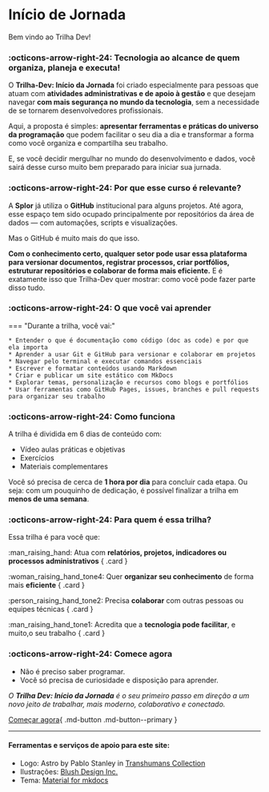 # **Início de Jornada**

Bem vindo ao Trilha Dev! 

### :octicons-arrow-right-24: Tecnologia ao alcance de quem organiza, planeja e executa!

O **Trilha-Dev: Início da Jornada** foi criado especialmente para pessoas que atuam com **atividades administrativas e de apoio à gestão** e que desejam navegar **com mais segurança no mundo da tecnologia**, sem a necessidade de se tornarem desenvolvedores profissionais.

Aqui, a proposta é simples: **apresentar ferramentas e práticas do universo da programação** que podem facilitar o seu dia a dia e transformar a forma como você organiza e compartilha seu trabalho.

E, se você decidir mergulhar no mundo do desenvolvimento e dados, você sairá desse curso muito bem preparado para iniciar sua jurnada. 

### :octicons-arrow-right-24: Por que esse curso é relevante?

A **Splor** já utiliza o **GitHub** institucional para alguns projetos. Até agora, esse espaço tem sido ocupado principalmente por repositórios da área de dados — com automações, scripts e visualizações.

Mas o GitHub é muito mais do que isso.

**Com o conhecimento certo, qualquer setor pode usar essa plataforma para versionar documentos, registrar processos, criar portfólios, estruturar repositórios e colaborar de forma mais eficiente.** E é exatamente isso que  Trilha-Dev quer mostrar: como você pode fazer parte disso tudo.

### :octicons-arrow-right-24: O que você vai aprender

<div class="grid" markdown>

=== "Durante a trilha, você vai:"

    * Entender o que é documentação como código (doc as code) e por que ela importa
    * Aprender a usar Git e GitHub para versionar e colaborar em projetos
    * Navegar pelo terminal e executar comandos essenciais
    * Escrever e formatar conteúdos usando Markdown
    * Criar e publicar um site estático com MkDocs
    * Explorar temas, personalização e recursos como blogs e portfólios
    * Usar ferramentas como GitHub Pages, issues, branches e pull requests para organizar seu trabalho

</div>

### :octicons-arrow-right-24: Como funciona

A trilha é dividida em 6 dias de conteúdo com:

- Vídeo aulas práticas e objetivas
- Exercícios
- Materiais complementares

Você só precisa de cerca de **1 hora por dia** para concluir cada etapa. Ou seja: com um pouquinho de dedicação, é possível finalizar a trilha em **menos de uma semana**.

### :octicons-arrow-right-24: Para quem é essa trilha?

Essa trilha é para você que:

<div class="grid" markdown>

:man_raising_hand: Atua com **relatórios, projetos, indicadores ou processos administrativos**
{ .card }

:woman_raising_hand_tone4: Quer **organizar seu conhecimento** de forma mais **eficiente**
{ .card }

:person_raising_hand_tone2: Precisa **colaborar** com outras pessoas ou equipes técnicas
{ .card }

:man_raising_hand_tone1: Acredita que a **tecnologia pode facilitar**, e muito,o seu trabalho
{ .card }

</div>

### :octicons-arrow-right-24: Comece agora

- Não é preciso saber programar.
- Você só precisa de curiosidade e disposição para aprender.

_O **Trilha Dev: Início da Jornada** é o seu primeiro passo em direção a um novo jeito de trabalhar, mais moderno, colaborativo e conectado._

[Começar agora](aulas/index.md){ .md-button .md-button--primary }
______
#### Ferramentas e serviços de apoio para este site:

- Logo: Astro by Pablo Stanley in [Transhumans Collection](https://blush.design/collections/i6aPXTYbSUdZEveWhgik/transhumans)
- Ilustrações: [Blush Design Inc.](https://blush.design/pt)
- Tema: [Material for mkdocs](https://squidfunk.github.io/mkdocs-material/)

